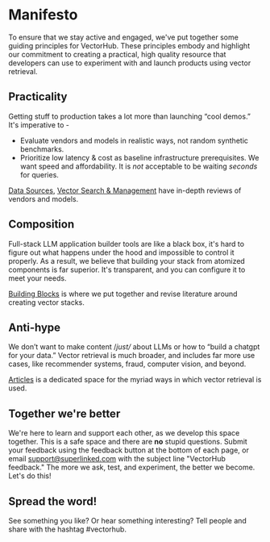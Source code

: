 # Manifesto

To ensure that we stay active and engaged, we've put together some guiding principles for VectorHub. These principles embody and highlight our commitment to creating a practical, high quality resource that developers can use to experiment with and launch products using vector retrieval. 

## Practicality

Getting stuff to production takes a lot more than launching “cool demos.” It's imperative to - 

* Evaluate vendors and models in realistic ways, not random synthetic benchmarks.
* Prioritize low latency & cost as baseline infrastructure prerequisites. We want speed and affordability. It is _not_ acceptable to be waiting *seconds* for queries.

[Data Sources](building_blocks/data_sources/introduction.md), [Vector Search & Management](building_blocks/vector_search/introduction.md) have in-depth reviews of vendors and models.

## Composition

Full-stack LLM application builder tools are like a black box, it's hard to figure out what happens under the hood and impossible to control it properly. As a result, we believe that building your stack from atomized components is far superior. It's transparent, and you can configure it to meet your needs.

[Building Blocks](building_blocks) is where we put together and revise literature around creating vector stacks.

## Anti-hype

We don’t want to make content /*just/* about LLMs or how to “build a chatgpt for your data.” Vector retrieval is much broader, and includes far more use cases, like recommender systems, fraud, computer vision, and beyond.

[Articles](all-articles) is a dedicated space for the myriad ways in which vector retrieval is used.

## Together we're better

We're here to learn and support each other, as we develop this space together. This is a safe space and there are **no** stupid questions. Submit your feedback using the feedback button at the bottom of each page, or email support@superlinked.com with the subject line "VectorHub feedback." The more we ask, test, and experiment, the better we become. Let's do this!

## Spread the word!

See something you like? Or hear something interesting? Tell people and share with the hashtag #vectorhub.